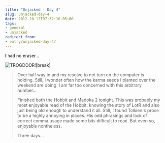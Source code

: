 ```yaml
---
title: "Unjacked - Day 4"
slug: unjacked-day-4
date: 2012-10-12T07:32:10-05:00
tags:
- general
- unjacked
redirect_from:
- entry/unjacked-day-4/
---
```

I had no eraser...

![](http://images.dxprog.com/blog/unjacked_day4.jpg "TROGDOOR!")[break]

> Over half way in and my resolve to not turn on the computer is holding. Still, I wonder often how the karma seeds I planted over the weekend are doing. I am far too concerned with this arbitrary number...
> 
> Finished both the Hobbit and Madoka 2 tonight. This was probably my most enjoyable read of the Hobbit, knowing the story of LotR and also just being old enough to understand it all. Still, I found Tolkien's prose to be a highly annoying in places. His odd phrasings and lack of correct comma usage made some bits difficult to read. But even so, enjoyable nontheless.
> 
> Three days...
